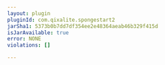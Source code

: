 ```yaml
---
layout: plugin
pluginId: com.qixalite.spongestart2
jarSha1: 5373b0b7dd7df354ee2e48364aeab46b329f415d
isJarAvailable: true
error: NONE
violations: []

---
```

